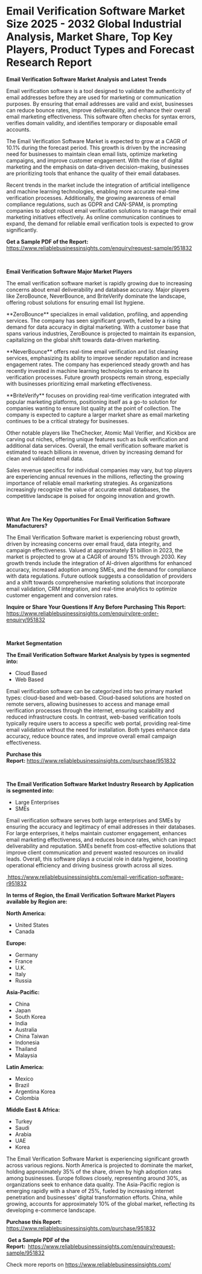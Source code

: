 <p><h1>Email Verification Software Market Size 2025 - 2032 Global Industrial Analysis, Market Share, Top Key Players, Product Types and Forecast Research Report</h1></p><p><strong>Email Verification Software Market Analysis and Latest Trends</strong></p>
<p><p>Email verification software is a tool designed to validate the authenticity of email addresses before they are used for marketing or communication purposes. By ensuring that email addresses are valid and exist, businesses can reduce bounce rates, improve deliverability, and enhance their overall email marketing effectiveness. This software often checks for syntax errors, verifies domain validity, and identifies temporary or disposable email accounts.</p><p>The Email Verification Software Market is expected to grow at a CAGR of 10.1% during the forecast period. This growth is driven by the increasing need for businesses to maintain clean email lists, optimize marketing campaigns, and improve customer engagement. With the rise of digital marketing and the emphasis on data-driven decision-making, businesses are prioritizing tools that enhance the quality of their email databases.</p><p>Recent trends in the market include the integration of artificial intelligence and machine learning technologies, enabling more accurate real-time verification processes. Additionally, the growing awareness of email compliance regulations, such as GDPR and CAN-SPAM, is prompting companies to adopt robust email verification solutions to manage their email marketing initiatives effectively. As online communication continues to expand, the demand for reliable email verification tools is expected to grow significantly.</p></p>
<p><strong>Get a Sample PDF of the Report:&nbsp;</strong> <a href="https://www.reliablebusinessinsights.com/enquiry/request-sample/951832?utm_campaign=2224&utm_medium=2&utm_source=Github&utm_content=ia&utm_term=06032025&utm_id=email-verification-software">https://www.reliablebusinessinsights.com/enquiry/request-sample/951832</a></p>
<p>&nbsp;</p>
<p><strong>Email Verification Software Major Market Players</strong></p>
<p><p>The email verification software market is rapidly growing due to increasing concerns about email deliverability and database accuracy. Major players like ZeroBounce, NeverBounce, and BriteVerify dominate the landscape, offering robust solutions for ensuring email list hygiene.</p><p>**ZeroBounce** specializes in email validation, profiling, and appending services. The company has seen significant growth, fueled by a rising demand for data accuracy in digital marketing. With a customer base that spans various industries, ZeroBounce is projected to maintain its expansion, capitalizing on the global shift towards data-driven marketing.</p><p>**NeverBounce** offers real-time email verification and list cleaning services, emphasizing its ability to improve sender reputation and increase engagement rates. The company has experienced steady growth and has recently invested in machine learning technologies to enhance its verification processes. Future growth prospects remain strong, especially with businesses prioritizing email marketing effectiveness.</p><p>**BriteVerify** focuses on providing real-time verification integrated with popular marketing platforms, positioning itself as a go-to solution for companies wanting to ensure list quality at the point of collection. The company is expected to capture a larger market share as email marketing continues to be a critical strategy for businesses.</p><p>Other notable players like TheChecker, Atomic Mail Verifier, and Kickbox are carving out niches, offering unique features such as bulk verification and additional data services. Overall, the email verification software market is estimated to reach billions in revenue, driven by increasing demand for clean and validated email data.</p><p>Sales revenue specifics for individual companies may vary, but top players are experiencing annual revenues in the millions, reflecting the growing importance of reliable email marketing strategies. As organizations increasingly recognize the value of accurate email databases, the competitive landscape is poised for ongoing innovation and growth.</p></p>
<p>&nbsp;</p>
<p><strong>What Are The Key Opportunities For Email Verification Software Manufacturers?</strong></p>
<p><p>The Email Verification Software market is experiencing robust growth, driven by increasing concerns over email fraud, data integrity, and campaign effectiveness. Valued at approximately $1 billion in 2023, the market is projected to grow at a CAGR of around 15% through 2030. Key growth trends include the integration of AI-driven algorithms for enhanced accuracy, increased adoption among SMEs, and the demand for compliance with data regulations. Future outlook suggests a consolidation of providers and a shift towards comprehensive marketing solutions that incorporate email validation, CRM integration, and real-time analytics to optimize customer engagement and conversion rates.</p></p>
<p><strong>Inquire or Share Your Questions If Any Before Purchasing This Report:</strong> <a href="https://www.reliablebusinessinsights.com/enquiry/pre-order-enquiry/951832?utm_campaign=2224&utm_medium=2&utm_source=Github&utm_content=ia&utm_term=06032025&utm_id=email-verification-software">https://www.reliablebusinessinsights.com/enquiry/pre-order-enquiry/951832</a></p>
<p>&nbsp;</p>
<p><strong>Market Segmentation</strong></p>
<p><strong>The Email Verification Software Market Analysis by types is segmented into:</strong></p>
<p><ul><li>Cloud Based</li><li>Web Based</li></ul></p>
<p><p>Email verification software can be categorized into two primary market types: cloud-based and web-based. Cloud-based solutions are hosted on remote servers, allowing businesses to access and manage email verification processes through the internet, ensuring scalability and reduced infrastructure costs. In contrast, web-based verification tools typically require users to access a specific web portal, providing real-time email validation without the need for installation. Both types enhance data accuracy, reduce bounce rates, and improve overall email campaign effectiveness.</p></p>
<p><strong>Purchase this Report:&nbsp;</strong><a href="https://www.reliablebusinessinsights.com/purchase/951832?utm_campaign=2224&utm_medium=2&utm_source=Github&utm_content=ia&utm_term=06032025&utm_id=email-verification-software">https://www.reliablebusinessinsights.com/purchase/951832</a></p>
<p>&nbsp;</p>
<p><strong>The Email Verification Software Market Industry Research by Application is segmented into:</strong></p>
<p><ul><li>Large Enterprises</li><li>SMEs</li></ul></p>
<p><p>Email verification software serves both large enterprises and SMEs by ensuring the accuracy and legitimacy of email addresses in their databases. For large enterprises, it helps maintain customer engagement, enhances email marketing effectiveness, and reduces bounce rates, which can impact deliverability and reputation. SMEs benefit from cost-effective solutions that improve client communication and prevent wasted resources on invalid leads. Overall, this software plays a crucial role in data hygiene, boosting operational efficiency and driving business growth across all sizes.</p></p>
<p><a href="https://www.reliablebusinessinsights.com/email-verification-software-r951832?utm_campaign=2224&utm_medium=2&utm_source=Github&utm_content=ia&utm_term=06032025&utm_id=email-verification-software">&nbsp;https://www.reliablebusinessinsights.com/email-verification-software-r951832</a></p>
<p><strong>In terms of Region, the Email Verification Software Market Players available by Region are:</strong></p>
<p>
    <p> <strong> North America: </strong>
        <ul>
            <li>United States</li>
            <li>Canada</li>
        </ul>
        </p> 
    <p> <strong> Europe: </strong>
        <ul>
            <li>Germany</li>
            <li>France</li>
            <li>U.K.</li>
            <li>Italy</li>
            <li>Russia</li>
        </ul>
        </p> 
    <p> <strong> Asia-Pacific: </strong>
        <ul>
            <li>China</li>
            <li>Japan</li>
            <li>South Korea</li>
            <li>India</li>
            <li>Australia</li>
            <li>China Taiwan</li>
            <li>Indonesia</li>
            <li>Thailand</li>
            <li>Malaysia</li>
        </ul>
        </p> 
    <p> <strong> Latin America: </strong>
        <ul>
            <li>Mexico</li>
            <li>Brazil</li>
            <li>Argentina Korea</li>
            <li>Colombia</li>
        </ul>
        </p> 
    <p> <strong> Middle East & Africa: </strong>
        <ul>
            <li>Turkey</li>
            <li>Saudi</li>
            <li>Arabia</li>
            <li>UAE</li>
            <li>Korea</li>
        </ul>
    </p>
    </p>
<p><p>The Email Verification Software Market is experiencing significant growth across various regions. North America is projected to dominate the market, holding approximately 35% of the share, driven by high adoption rates among businesses. Europe follows closely, representing around 30%, as organizations seek to enhance data quality. The Asia-Pacific region is emerging rapidly with a share of 25%, fueled by increasing internet penetration and businesses' digital transformation efforts. China, while growing, accounts for approximately 10% of the global market, reflecting its developing e-commerce landscape.</p></p>
<p><strong>Purchase this Report: </strong><a href="https://www.reliablebusinessinsights.com/purchase/951832?utm_campaign=2224&utm_medium=2&utm_source=Github&utm_content=ia&utm_term=06032025&utm_id=email-verification-software">https://www.reliablebusinessinsights.com/purchase/951832</a></p>
<p>&nbsp;<strong>Get a Sample PDF of the Report:&nbsp;&nbsp;</strong><a href="https://www.reliablebusinessinsights.com/enquiry/request-sample/951832?utm_campaign=2224&utm_medium=2&utm_source=Github&utm_content=ia&utm_term=06032025&utm_id=email-verification-software">https://www.reliablebusinessinsights.com/enquiry/request-sample/951832</a></p>
<p><strong></strong></p>
<p>Check more reports on <a href="https://www.reliablebusinessinsights.com/?utm_campaign=2224&utm_medium=2&utm_source=Github&utm_content=ia&utm_term=06032025&utm_id=email-verification-software">https://www.reliablebusinessinsights.com/</a></p>